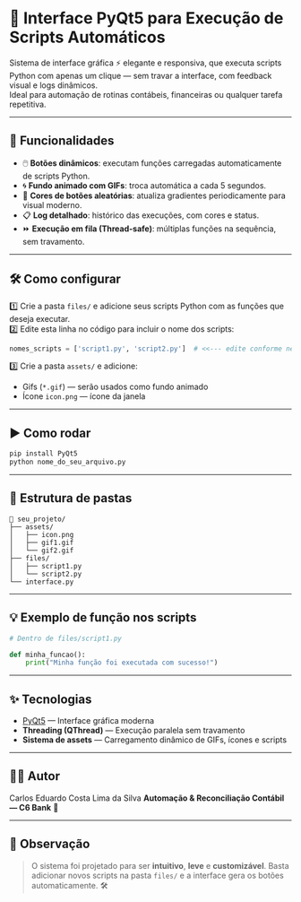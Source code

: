 # 🎨 Interface PyQt5 para Execução de Scripts Automáticos

Sistema de interface gráfica ⚡ elegante e responsiva, que executa scripts Python com apenas um clique — sem travar a interface, com feedback visual e logs dinâmicos.  
Ideal para automação de rotinas contábeis, financeiras ou qualquer tarefa repetitiva.

---

## 🚀 Funcionalidades

- 🖱️ **Botões dinâmicos**: executam funções carregadas automaticamente de scripts Python.
- 🌀 **Fundo animado com GIFs**: troca automática a cada 5 segundos.
- 🌈 **Cores de botões aleatórias**: atualiza gradientes periodicamente para visual moderno.
- 📋 **Log detalhado**: histórico das execuções, com cores e status.
- ⏩ **Execução em fila (Thread-safe)**: múltiplas funções na sequência, sem travamento.

---

## 🛠️ Como configurar

1️⃣ Crie a pasta `files/` e adicione seus scripts Python com as funções que deseja executar.  
2️⃣ Edite esta linha no código para incluir o nome dos scripts:

```python
nomes_scripts = ['script1.py', 'script2.py']  # <<--- edite conforme necessário
````

3️⃣ Crie a pasta `assets/` e adicione:

* Gifs (`*.gif`) — serão usados como fundo animado
* Ícone `icon.png` — ícone da janela

---

## ▶️ Como rodar

```bash
pip install PyQt5
python nome_do_seu_arquivo.py
```

---

## 📂 Estrutura de pastas

```
📁 seu_projeto/
├── assets/
│   ├── icon.png
│   ├── gif1.gif
│   └── gif2.gif
├── files/
│   ├── script1.py
│   └── script2.py
└── interface.py
```

---

## 💡 Exemplo de função nos scripts

```python
# Dentro de files/script1.py

def minha_funcao():
    print("Minha função foi executada com sucesso!")
```

---

## ✨ Tecnologias

* [PyQt5](https://pypi.org/project/PyQt5/) — Interface gráfica moderna
* **Threading (QThread)** — Execução paralela sem travamento
* **Sistema de assets** — Carregamento dinâmico de GIFs, ícones e scripts

---

## 👨‍💻 Autor

Carlos Eduardo Costa Lima da Silva
**Automação & Reconciliação Contábil — C6 Bank** 🏦

---

## 📢 Observação

> O sistema foi projetado para ser **intuitivo**, **leve** e **customizável**.
> Basta adicionar novos scripts na pasta `files/` e a interface gera os botões automaticamente. 🛠️
